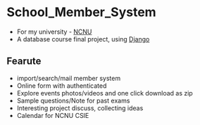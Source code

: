 # School_Member_System
* For my university - [NCNU]("http://www.gazette.ncnu.edu.tw/")
* A database course final project, using [Django]("https://www.djangoproject.com/")

## Fearute
* import/search/mail member system
* Online form with authenticated
* Explore events photos/videos and one click download as zip
* Sample questions/Note for past exams
* Interesting project discuss, collecting ideas
* Calendar for NCNU CSIE

